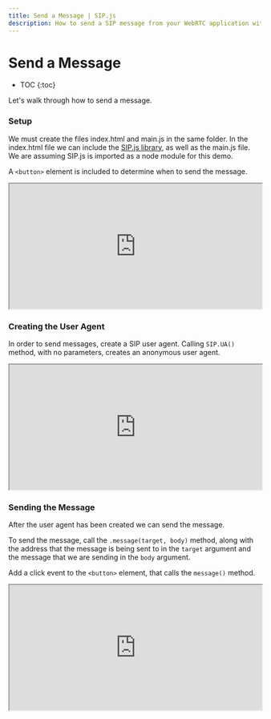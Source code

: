 ```yaml
---
title: Send a Message | SIP.js
description: How to send a SIP message from your WebRTC application with SIP.js.
---
```


# Send a Message

* TOC
{:toc}

Let's walk through how to send a message.

### Setup

We must create the files index.html and main.js in the same folder.  In the index.html file we can include the [SIP.js library](/download/), as well as the main.js file. We are assuming SIP.js is imported as a node module for this demo.

A `<button>` element is included to determine when to send the message.


<iframe
  style="width: 100%; height: 250px"
  src="https://jsfiddle.net/5JbvL/3/embedded/html,js,result/">
</iframe>



### Creating the User Agent

In order to send messages, create a SIP user agent.  Calling `SIP.UA()` method, with no parameters, creates an anonymous user agent.

<iframe
  style="width: 100%; height: 250px"
  src="https://jsfiddle.net/gk3p4/5/embedded/js,html,result/">
</iframe>


### Sending the Message


After the user agent has been created we can send the message.

To send the message, call the `.message(target, body)` method, along with the address that the message is being sent to in the `target` argument and the message that we are sending in the `body` argument.

Add a click event to the `<button>` element, that calls the `message()` method.


<iframe
  style="width: 100%; height: 250px"
  src="https://jsfiddle.net/8Cg6M/5/embedded/js,html,result/">
</iframe>

